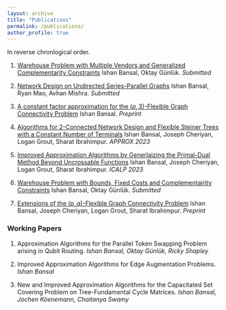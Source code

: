 ```yaml
---
layout: archive
title: "Publications"
permalink: /publications/
author_profile: true
---
```


<!---
{% if author.googlescholar %}
  #You can also find my articles on <u><a href="{{author.googlescholar}}">my Google Scholar profile</a>.</u>
{% endif %}

{% include base_path %}

{% for post in site.publications reversed %}
  #{% include archive-single.html %}
{% endfor %}
--->

In reverse chronlogical order.

1. [Warehouse Problem with Multiple Vendors and Generalized Complementarity Constraints](https://arxiv.org/abs/2401.10738)
   Ishan Bansal, Oktay Günlük. *Submitted*

2. [Network Design on Undirected Series-Parallel Graphs](https://arxiv.org/abs/2401.10729)
   Ishan Bansal, Ryan Mao, Avhan Mishra. *Submitted*

3. [A constant factor approximation for the $(p,3)$-Flexible Graph Connectivity Problem](https://arxiv.org/abs/2308.15714)
   Ishan Bansal. *Preprint*

4. [Algorithms for 2-Connected Network Design and Flexible Steiner Trees with a Constant Number of Terminals](https://arxiv.org/abs/2206.11807)
   Ishan Bansal, Joseph Cheriyan, Logan Grout, Sharat Ibrahimpur. *APPROX 2023*

5. [Improved Approximation Algorithms by Generlaizing the Primal-Dual Method Beyond Uncrossable Functions](https://arxiv.org/abs/2209.11209)
   Ishan Bansal, Joseph Cheriyan, Logan Grout, Sharat Ibrahimpur. *ICALP 2023*

6. [Warehouse Problem with Bounds, Fixed Costs and Complementairity Constraints](https://arxiv.org/abs/2302.12136)
   Ishan Bansal, Oktay Günlük. *Submitted*

7. [Extensions of the $(p,q)$-Flexible Graph Connectivity Problem](https://arxiv.org/abs/2211.09747)
   Ishan Bansal, Joseph Cheriyan, Logan Grout, Sharat Ibrahimpur. *Preprint*


### Working Papers

1. Approximation Algorithms for the Parallel Token Swapping Problem arising in Qubit Routing.
   *Ishan Bansal, Oktay Günlük, Ricky Shapley*

2. Improved Approximation Algorithms for Edge Augmentation Problems.
   *Ishan Bansal*

3. New and Improved Approximation Algorithms for the Capacitated Set Covering Problem on Tree-Fundamental Cycle Matrices.
   *Ishan Bansal, Jochen Köenemann, Chaitanya Swamy*
